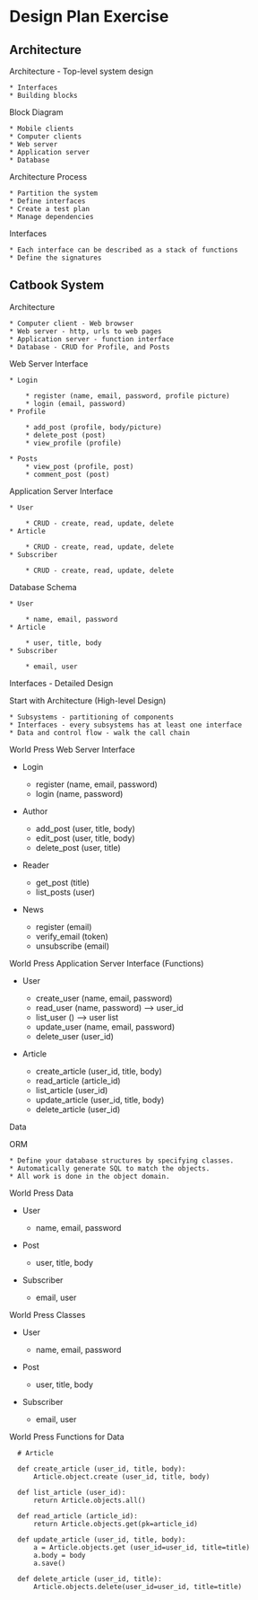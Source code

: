 # Design Plan Exercise

## Architecture

Architecture - Top-level system design

	* Interfaces
	* Building blocks


Block Diagram

	* Mobile clients
	* Computer clients
	* Web server
	* Application server
	* Database


Architecture Process

	* Partition the system
	* Define interfaces
	* Create a test plan
	* Manage dependencies


Interfaces

	* Each interface can be described as a stack of functions
	* Define the signatures


## Catbook System

Architecture

	* Computer client - Web browser
	* Web server - http, urls to web pages
	* Application server - function interface
	* Database - CRUD for Profile, and Posts


Web Server Interface

	* Login

		* register (name, email, password, profile picture)
		* login (email, password)
	* Profile
	
		* add_post (profile, body/picture)
		* delete_post (post)
		* view_profile (profile)

	* Posts
		* view_post (profile, post)
		* comment_post (post)


Application Server Interface


	* User

		* CRUD - create, read, update, delete
	* Article

		* CRUD - create, read, update, delete
	* Subscriber

		* CRUD - create, read, update, delete


Database Schema


	* User

		* name, email, password
	* Article

		* user, title, body
	* Subscriber

		* email, user



Interfaces - Detailed Design

Start with Architecture (High-level Design)

	* Subsystems - partitioning of components
	* Interfaces - every subsystems has at least one interface
	* Data and control flow - walk the call chain


World Press Web Server Interface 


* Login

	* register (name, email, password)
	* login (name, password)
* Author

	* add_post (user, title, body)
	* edit_post (user, title, body)
	* delete_post (user, title)
* Reader

	* get_post (title)
	* list_posts (user)
* News

	* register (email)
	* verify_email (token)
	* unsubscribe (email)


World Press Application Server Interface (Functions)


* User

	* create_user (name, email, password)
	* read_user (name, password) --> user_id
	* list_user () --> user list
	* update_user (name, email, password)
	* delete_user (user_id)



* Article

	* create_article (user_id, title, body)
	* read_article (article_id)
	* list_article (user_id)
	* update_article (user_id, title, body)
	* delete_article (user_id)



Data

ORM


	* Define your database structures by specifying classes.  
	* Automatically generate SQL to match the objects.
	* All work is done in the object domain.


World Press Data


* User

	* name, email, password
* Post

	* user, title, body
* Subscriber

	* email, user


World Press Classes


* User

	* name, email, password
* Post

	* user, title, body
* Subscriber

	* email, user


World Press Functions for Data

	  # Article

	  def create_article (user_id, title, body):
	      Article.object.create (user_id, title, body)

	  def list_article (user_id):
	      return Article.objects.all()

	  def read_article (article_id):
	      return Article.objects.get(pk=article_id)

	  def update_article (user_id, title, body):
	      a = Article.objects.get (user_id=user_id, title=title)
	      a.body = body
	      a.save()

	  def delete_article (user_id, title):
	      Article.objects.delete(user_id=user_id, title=title)

